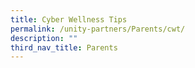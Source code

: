 ```yaml
---
title: Cyber Wellness Tips
permalink: /unity-partners/Parents/cwt/
description: ""
third_nav_title: Parents
---
```

